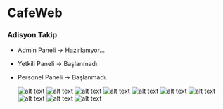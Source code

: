 <h1>CafeWeb</h1>
  <h3>Adisyon Takip</h3>
  <ul>
  <li><p>Admin Paneli -> Hazırlanıyor...</p></li>
  <li><p>Yetkili Paneli -> Başlanmadı.</p></li>
  <li><p>Personel Paneli -> Başlanmadı.</p></li>
  
  ![alt text](https://github.com/totor-iot/CafeWeb/blob/master/Pictures/Login.png?raw=true)
  ![alt text](https://github.com/totor-iot/CafeWeb/blob/master/Pictures/AdminPaneli1.png?raw=true)
  ![alt text](https://github.com/totor-iot/CafeWeb/blob/master/Pictures/AdminPaneli2.png?raw=true)
  ![alt text](https://github.com/totor-iot/CafeWeb/blob/master/Pictures/AdminPaneli3.png?raw=true)
  ![alt text](https://github.com/totor-iot/CafeWeb/blob/master/Pictures/AdminPaneli4.png?raw=true)
  ![alt text](https://github.com/totor-iot/CafeWeb/blob/master/Pictures/AdminPaneli5.png?raw=true)
  ![alt text](https://github.com/totor-iot/CafeWeb/blob/master/Pictures/AdminPaneli6.png?raw=true)
  ![alt text](https://github.com/totor-iot/CafeWeb/blob/master/Pictures/AdminPaneli9.png?raw=true)
  ![alt text](https://github.com/totor-iot/CafeWeb/blob/master/Pictures/AdminPaneli7.png?raw=true)
  ![alt text](https://github.com/totor-iot/CafeWeb/blob/master/Pictures/AdminPaneli8.png?raw=true)
